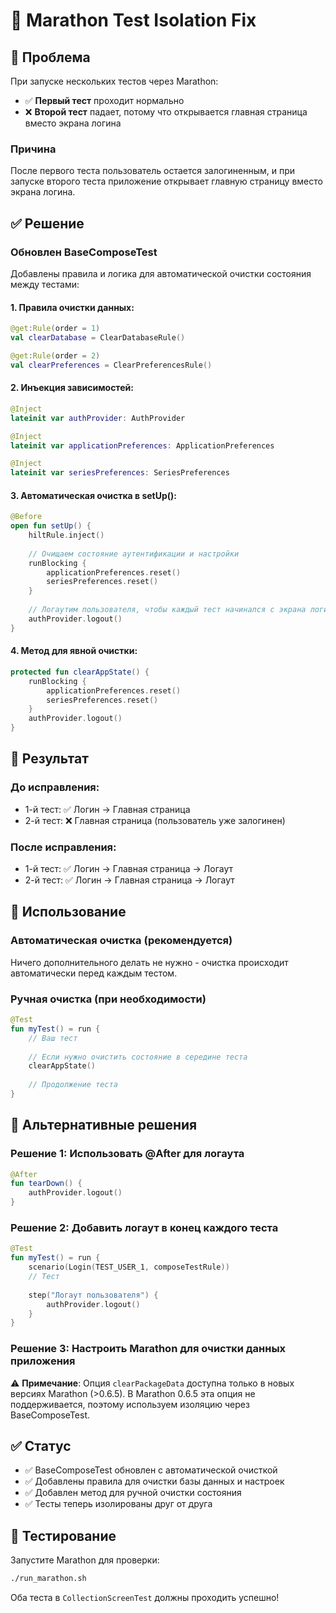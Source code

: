 # 🔧 Marathon Test Isolation Fix

## 🚨 Проблема
При запуске нескольких тестов через Marathon:
- ✅ **Первый тест** проходит нормально
- ❌ **Второй тест** падает, потому что открывается главная страница вместо экрана логина

### Причина
После первого теста пользователь остается залогиненным, и при запуске второго теста приложение открывает главную страницу вместо экрана логина.

## ✅ Решение

### Обновлен BaseComposeTest
Добавлены правила и логика для автоматической очистки состояния между тестами:

#### 1. Правила очистки данных:
```kotlin
@get:Rule(order = 1)
val clearDatabase = ClearDatabaseRule()

@get:Rule(order = 2) 
val clearPreferences = ClearPreferencesRule()
```

#### 2. Инъекция зависимостей:
```kotlin
@Inject
lateinit var authProvider: AuthProvider

@Inject
lateinit var applicationPreferences: ApplicationPreferences

@Inject
lateinit var seriesPreferences: SeriesPreferences
```

#### 3. Автоматическая очистка в setUp():
```kotlin
@Before
open fun setUp() {
    hiltRule.inject()
    
    // Очищаем состояние аутентификации и настройки
    runBlocking {
        applicationPreferences.reset()
        seriesPreferences.reset()
    }
    
    // Логаутим пользователя, чтобы каждый тест начинался с экрана логина
    authProvider.logout()
}
```

#### 4. Метод для явной очистки:
```kotlin
protected fun clearAppState() {
    runBlocking {
        applicationPreferences.reset()
        seriesPreferences.reset()
    }
    authProvider.logout()
}
```

## 🎯 Результат

### До исправления:
- 1-й тест: ✅ Логин → Главная страница
- 2-й тест: ❌ Главная страница (пользователь уже залогинен)

### После исправления:
- 1-й тест: ✅ Логин → Главная страница → Логаут
- 2-й тест: ✅ Логин → Главная страница → Логаут

## 🚀 Использование

### Автоматическая очистка (рекомендуется)
Ничего дополнительного делать не нужно - очистка происходит автоматически перед каждым тестом.

### Ручная очистка (при необходимости)
```kotlin
@Test
fun myTest() = run {
    // Ваш тест
    
    // Если нужно очистить состояние в середине теста
    clearAppState()
    
    // Продолжение теста
}
```

## 📝 Альтернативные решения

### Решение 1: Использовать @After для логаута
```kotlin
@After
fun tearDown() {
    authProvider.logout()
}
```

### Решение 2: Добавить логаут в конец каждого теста
```kotlin
@Test
fun myTest() = run {
    scenario(Login(TEST_USER_1, composeTestRule))
    // Тест
    
    step("Логаут пользователя") {
        authProvider.logout()
    }
}
```

### Решение 3: Настроить Marathon для очистки данных приложения
⚠️ **Примечание**: Опция `clearPackageData` доступна только в новых версиях Marathon (>0.6.5).
В Marathon 0.6.5 эта опция не поддерживается, поэтому используем изоляцию через BaseComposeTest.

## ✅ Статус
- ✅ BaseComposeTest обновлен с автоматической очисткой
- ✅ Добавлены правила для очистки базы данных и настроек
- ✅ Добавлен метод для ручной очистки состояния
- ✅ Тесты теперь изолированы друг от друга

## 🧪 Тестирование
Запустите Marathon для проверки:
```bash
./run_marathon.sh
```

Оба теста в `CollectionScreenTest` должны проходить успешно!
